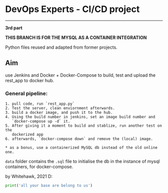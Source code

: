 # DevOps Experts - CI/CD project
---
**3rd part**

**THIS BRANCH IS FOR THE MYSQL AS A CONTAINER INTEGRATION**

Python files reused and adapted from former projects.

## Aim

use Jenkins and Docker + Docker-Compose
to build, test and upload the rest_app to docker hub.

### General pipeline:
    1. pull code, run `rest_app.py`
    2. Test the server, clean enviornment afterwards.
    3. build a docker image, and push it to the hub.
    4. Using the build number in jenkins, set an image build number and
       `docker-compose up -d` it.
    5. After giving it a moment to build and stablize, run another test on the
       dockerized app
    6. afterwards, `docker-compose down` and remove the (local) image.

    * as a bonus, use a containerized MySQL db instead of the old online one.

`data` folder contains the `.sql` file to initialise the db in the instance of mysql
containers, for docker-compose.

by Whitehawk, 2021 D:

```python
print('all your base are belong to us')
```
